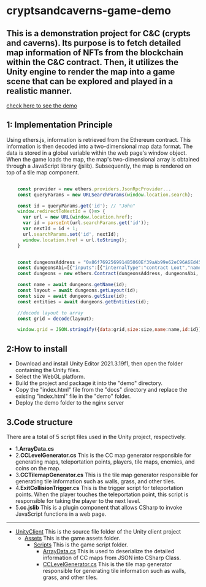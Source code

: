 # cryptsandcaverns-game-demo

## This is a demonstration project for C&C (crypts and caverns). Its purpose is to fetch detailed map information of NFTs from the blockchain within the C&C contract. Then, it utilizes the Unity engine to render the map into a game scene that can be explored and played in a realistic manner.
[check here to see the demo](https://chedaolabs.github.io/cryptsandcaverns-game-demo/?id=6046)

## 1: Implementation Principle
Using ethers.js, information is retrieved from the Ethereum contract. This information is then decoded into a two-dimensional map data format. The data is stored in a global variable within the web page's window object. When the game loads the map, the map's two-dimensional array is obtained through a JavaScript library (jslib). Subsequently, the map is rendered on top of a tile map component.
```javascript

    const provider = new ethers.providers.JsonRpcProvider...
    const queryParams = new URLSearchParams(window.location.search);

    const id = queryParams.get('id'); // "John"
    window.redirectToNextId = ()=> {
      var url = new URL(window.location.href);
      var id = parseInt(url.searchParams.get('id'));
      var nextId = id + 1;
      url.searchParams.set('id', nextId);
      window.location.href = url.toString();
    }


    const dungeonsAddress = "0x86f7692569914B5060Ef39aAb99e62eC96A6Ed45"
    const dungeonsAbi=[{"inputs":[{"internalType":"contract Loot","name":"_lootContract","type":"address"},{"internalType":"contract IDungeonsRender","name":"_render","type":"address"},{"internalType":"contract IDungeonsGenerator","name":"_generator","type":"address"},{"internalType":"contract IDungeonsSeeder","name":"_seeder","type":"address"}],"stateMutability":"nonpayable","type":"constructor"},{"anonymous":false,"inputs":[{"indexed":true,"internalType":"address","name":"owner","type":"address"},{"indexed":true,"internalType":"address","name":"approved","type":"address"},{"indexed":true,"internalType":"uint256","name":"tokenId","type":"uint256"}],"name":"Approval","type":"event"},{"anonymous":false,"inputs":[{"indexed":true,"internalType":"address","name":"owner","type":"address"},{"indexed":true,"internalType":"address","name":"operator","type":"address"},{"indexed":false,"internalType":"bool","name":"approved","type":"bool"}],"name":"ApprovalForAll","type":"event"},{"anonymous":false,"inputs":[{"indexed":true,"internalType":"address","name":"account","type":"address"},{"indexed":false,"internalType":"uint256","name":"tokenId","type":"uint256"}],"name":"Claimed","type":"event"},{"anonymous":false,"inputs":[{"indexed":true,"internalType":"address","name":"account","type":"address"},{"indexed":false,"internalType":"uint256","name":"tokenId","type":"uint256"}],"name":"Minted","type":"event"},{"anonymous":false,"inputs":[{"indexed":true,"internalType":"address","name":"previousOwner","type":"address"},{"indexed":true,"internalType":"address","name":"newOwner","type":"address"}],"name":"OwnershipTransferred","type":"event"},{"anonymous":false,"inputs":[{"indexed":true,"internalType":"address","name":"from","type":"address"},{"indexed":true,"internalType":"address","name":"to","type":"address"},{"indexed":true,"internalType":"uint256","name":"tokenId","type":"uint256"}],"name":"Transfer","type":"event"},{"inputs":[{"internalType":"address","name":"to","type":"address"},{"internalType":"uint256","name":"tokenId","type":"uint256"}],"name":"approve","outputs":[],"stateMutability":"nonpayable","type":"function"},{"inputs":[{"internalType":"address","name":"owner","type":"address"}],"name":"balanceOf","outputs":[{"internalType":"uint256","name":"","type":"uint256"}],"stateMutability":"view","type":"function"},{"inputs":[{"internalType":"uint256","name":"tokenId","type":"uint256"}],"name":"claim","outputs":[],"stateMutability":"payable","type":"function"},{"inputs":[{"internalType":"uint256[]","name":"tokenArray","type":"uint256[]"}],"name":"claimMany","outputs":[],"stateMutability":"payable","type":"function"},{"inputs":[],"name":"claimed","outputs":[{"internalType":"uint256","name":"","type":"uint256"}],"stateMutability":"view","type":"function"},{"inputs":[],"name":"generator","outputs":[{"internalType":"contract IDungeonsGenerator","name":"","type":"address"}],"stateMutability":"view","type":"function"},{"inputs":[{"internalType":"uint256","name":"tokenId","type":"uint256"}],"name":"getApproved","outputs":[{"internalType":"address","name":"","type":"address"}],"stateMutability":"view","type":"function"},{"inputs":[{"internalType":"uint256","name":"tokenId","type":"uint256"}],"name":"getEntities","outputs":[{"internalType":"uint8[]","name":"","type":"uint8[]"},{"internalType":"uint8[]","name":"","type":"uint8[]"},{"internalType":"uint8[]","name":"","type":"uint8[]"}],"stateMutability":"view","type":"function"},{"inputs":[{"internalType":"uint256","name":"tokenId","type":"uint256"}],"name":"getEnvironment","outputs":[{"internalType":"uint8","name":"","type":"uint8"}],"stateMutability":"view","type":"function"},{"inputs":[{"internalType":"uint256","name":"tokenId","type":"uint256"}],"name":"getLayout","outputs":[{"internalType":"bytes","name":"","type":"bytes"}],"stateMutability":"view","type":"function"},{"inputs":[{"internalType":"uint256","name":"tokenId","type":"uint256"}],"name":"getName","outputs":[{"internalType":"string","name":"","type":"string"}],"stateMutability":"view","type":"function"},{"inputs":[{"internalType":"uint256","name":"tokenId","type":"uint256"}],"name":"getNumDoors","outputs":[{"internalType":"uint256","name":"","type":"uint256"}],"stateMutability":"view","type":"function"},{"inputs":[{"internalType":"uint256","name":"tokenId","type":"uint256"}],"name":"getNumPoints","outputs":[{"internalType":"uint256","name":"","type":"uint256"}],"stateMutability":"view","type":"function"},{"inputs":[{"internalType":"uint256","name":"tokenId","type":"uint256"}],"name":"getSize","outputs":[{"internalType":"uint8","name":"","type":"uint8"}],"stateMutability":"view","type":"function"},{"inputs":[{"internalType":"uint256","name":"tokenId","type":"uint256"}],"name":"getSvg","outputs":[{"internalType":"string","name":"","type":"string"}],"stateMutability":"view","type":"function"},{"inputs":[{"internalType":"address","name":"owner","type":"address"},{"internalType":"address","name":"operator","type":"address"}],"name":"isApprovedForAll","outputs":[{"internalType":"bool","name":"","type":"bool"}],"stateMutability":"view","type":"function"},{"inputs":[],"name":"lastMint","outputs":[{"internalType":"uint256","name":"","type":"uint256"}],"stateMutability":"view","type":"function"},{"inputs":[],"name":"mint","outputs":[],"stateMutability":"payable","type":"function"},{"inputs":[],"name":"name","outputs":[{"internalType":"string","name":"","type":"string"}],"stateMutability":"view","type":"function"},{"inputs":[],"name":"openClaim","outputs":[],"stateMutability":"nonpayable","type":"function"},{"inputs":[],"name":"owner","outputs":[{"internalType":"address","name":"","type":"address"}],"stateMutability":"view","type":"function"},{"inputs":[{"internalType":"uint256","name":"tokenId","type":"uint256"}],"name":"ownerClaim","outputs":[],"stateMutability":"payable","type":"function"},{"inputs":[{"internalType":"uint256","name":"tokenId","type":"uint256"}],"name":"ownerOf","outputs":[{"internalType":"address","name":"","type":"address"}],"stateMutability":"view","type":"function"},{"inputs":[],"name":"price","outputs":[{"internalType":"uint256","name":"","type":"uint256"}],"stateMutability":"view","type":"function"},{"inputs":[],"name":"render","outputs":[{"internalType":"contract IDungeonsRender","name":"","type":"address"}],"stateMutability":"view","type":"function"},{"inputs":[],"name":"renounceOwnership","outputs":[],"stateMutability":"nonpayable","type":"function"},{"inputs":[],"name":"restricted","outputs":[{"internalType":"bool","name":"","type":"bool"}],"stateMutability":"view","type":"function"},{"inputs":[{"internalType":"address","name":"from","type":"address"},{"internalType":"address","name":"to","type":"address"},{"internalType":"uint256","name":"tokenId","type":"uint256"}],"name":"safeTransferFrom","outputs":[],"stateMutability":"nonpayable","type":"function"},{"inputs":[{"internalType":"address","name":"from","type":"address"},{"internalType":"address","name":"to","type":"address"},{"internalType":"uint256","name":"tokenId","type":"uint256"},{"internalType":"bytes","name":"_data","type":"bytes"}],"name":"safeTransferFrom","outputs":[],"stateMutability":"nonpayable","type":"function"},{"inputs":[],"name":"seeder","outputs":[{"internalType":"contract IDungeonsSeeder","name":"","type":"address"}],"stateMutability":"view","type":"function"},{"inputs":[{"internalType":"uint256","name":"","type":"uint256"}],"name":"seeds","outputs":[{"internalType":"uint256","name":"","type":"uint256"}],"stateMutability":"view","type":"function"},{"inputs":[{"internalType":"address","name":"operator","type":"address"},{"internalType":"bool","name":"approved","type":"bool"}],"name":"setApprovalForAll","outputs":[],"stateMutability":"nonpayable","type":"function"},{"inputs":[{"internalType":"bytes4","name":"interfaceId","type":"bytes4"}],"name":"supportsInterface","outputs":[{"internalType":"bool","name":"","type":"bool"}],"stateMutability":"view","type":"function"},{"inputs":[],"name":"symbol","outputs":[{"internalType":"string","name":"","type":"string"}],"stateMutability":"view","type":"function"},{"inputs":[{"internalType":"uint256","name":"index","type":"uint256"}],"name":"tokenByIndex","outputs":[{"internalType":"uint256","name":"","type":"uint256"}],"stateMutability":"view","type":"function"},{"inputs":[{"internalType":"address","name":"owner","type":"address"},{"internalType":"uint256","name":"index","type":"uint256"}],"name":"tokenOfOwnerByIndex","outputs":[{"internalType":"uint256","name":"","type":"uint256"}],"stateMutability":"view","type":"function"},{"inputs":[{"internalType":"uint256","name":"tokenId","type":"uint256"}],"name":"tokenURI","outputs":[{"internalType":"string","name":"","type":"string"}],"stateMutability":"view","type":"function"},{"inputs":[],"name":"totalSupply","outputs":[{"internalType":"uint256","name":"","type":"uint256"}],"stateMutability":"view","type":"function"},{"inputs":[{"internalType":"address","name":"from","type":"address"},{"internalType":"address","name":"to","type":"address"},{"internalType":"uint256","name":"tokenId","type":"uint256"}],"name":"transferFrom","outputs":[],"stateMutability":"nonpayable","type":"function"},{"inputs":[{"internalType":"address","name":"newOwner","type":"address"}],"name":"transferOwnership","outputs":[],"stateMutability":"nonpayable","type":"function"},{"inputs":[{"internalType":"address payable","name":"recipient","type":"address"},{"internalType":"uint256","name":"amount","type":"uint256"}],"name":"withdraw","outputs":[],"stateMutability":"nonpayable","type":"function"}];
    const dungeons = new ethers.Contract(dungeonsAddress, dungeonsAbi, provider);

    const name = await dungeons.getName(id);
    const layout = await dungeons.getLayout(id);
    const size = await dungeons.getSize(id);
    const entities = await dungeons.getEntities(id);

    //decode layout to array
    const grid = decode(layout);

    window.grid = JSON.stringify({data:grid,size:size,name:name,id:id});
```

## 2:How to install
- Download and install Unity Editor 2021.3.19f1, then open the folder containing the Unity files.
- Select the WebGL platform.
- Build the project and package it into the "demo" directory.
- Copy the "index.html" file from the "docs" directory and replace the existing "index.html" file in the "demo" folder.
- Deploy the demo folder to the nginx server

## 3.Code structure
There are a total of 5 script files used in the Unity project, respectively.

- 1.**ArrayData.cs** 
- 2.**CCLevelGenerator.cs** This is the CC map generator responsible for generating maps, teleportation points, players, tile maps, enemies, and coins on the map. 
- 3.**CCTilemapGenerator.cs** This is the tile map generator responsible for generating tile information such as walls, grass, and other tiles.
- 4.**ExitCollisionTrigger.cs** This is the trigger script for teleportation points. When the player touches the teleportation point, this script is responsible for taking the player to the next level.
- 5.**cc.jslib** This is a plugin component that allows CSharp to invoke JavaScript functions in a web page.

---

- [UnityClient](/unity3D) This is the source file folder of the Unity client project
    - [Assets](/unity3D/Assets) This is the game assets folder.
       - [Scripts](/unity3D/Assets/Scripts) This is the game script folder.
           - [ArrayData.cs](/unity3D/Assets/Scripts/ArrayData.cs) This is used to deserialize the detailed information of CC maps from JSON into CSharp Class.
           - [CCLevelGenerator.cs](root/subdirectory1/file2) This is the tile map generator responsible for generating tile information such as walls, grass, and other tiles.
      